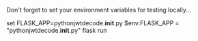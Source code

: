 Don't forget to set your environment variables for testing locally...

set FLASK_APP=pythonjwtdecode.__init__.py
$env:FLASK_APP = "pythonjwtdecode.__init__.py"
flask run
